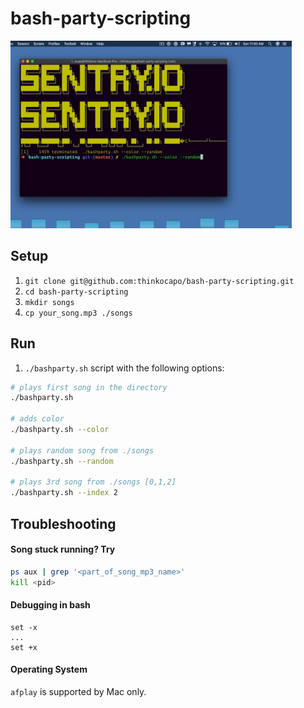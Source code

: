 # bash-party-scripting
<!-- ![gif](bash-party-0.gif | width=250) -->
<img src="./bash-party-0.gif" width="450" height="300">

## Setup
1. `git clone git@github.com:thinkocapo/bash-party-scripting.git`
2. `cd bash-party-scripting`
3. `mkdir songs`
4. `cp your_song.mp3 ./songs`

## Run
1. `./bashparty.sh` script with the following options:
``` bash
# plays first song in the directory
./bashparty.sh

# adds color
./bashparty.sh --color

# plays random song from ./songs
./bashparty.sh --random

# plays 3rd song from ./songs [0,1,2]
./bashparty.sh --index 2
```

## Troubleshooting
#### Song stuck running? Try
``` bash
ps aux | grep '<part_of_song_mp3_name>'
kill <pid>
```
#### Debugging in bash
```
set -x
...
set +x
```
#### Operating System
`afplay` is supported by Mac only.